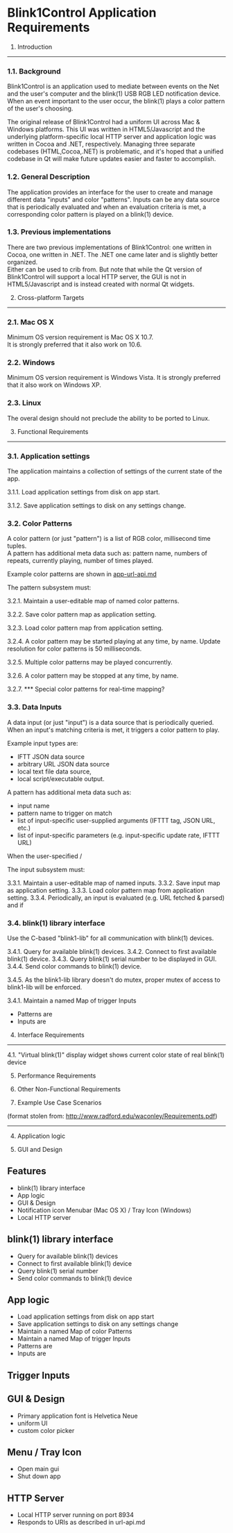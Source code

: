 

Blink1Control Application Requirements
======================================


1. Introduction 
---------------

### 1.1. Background

Blink1Control is an application used to mediate between events on the Net and the 
user's computer and the blink(1) USB RGB LED notification device.  When an event
important to the user occur, the blink(1) plays a color pattern of the user's choosing.

The original release of Blink1Control had a uniform UI across Mac & Windows platforms.
This UI was written in HTML5/Javascript and the underlying platform-specific local
HTTP server and application logic was written in Cocoa and .NET, respectively.
Managing three separate codebases (HTML,Cocoa,.NET) is problematic, and it's hoped that
a unified codebase in Qt will make future updates easier and faster to accomplish.

### 1.2. General Description

The application provides an interface for the user to create and manage different
data "inputs" and color "patterns".  Inputs can be any data source that is periodically 
evaluated and when an evaluation criteria is met, a corresponding color pattern is
played on a blink(1) device.

### 1.3. Previous implementations

There are two previous implementations of Blink1Control: one written in Cocoa, 
one written in .NET.  The .NET one came later and is slightly better organized.  
Either can be used to crib from.  But note that while the Qt version of Blink1Control
will support a local HTTP server, the GUI is not in HTML5/Javascript and is instead 
created with normal Qt widgets. 


2. Cross-platform Targets
-------------------------

### 2.1. Mac OS X 
Minimum OS version requirement is Mac OS X 10.7.  
It is strongly preferred that it also work on 10.6.

### 2.2. Windows
Minimum OS version requirement is Windows Vista.
It is strongly preferred that it also work on Windows XP.

### 2.3. Linux 
The overal design should not preclude the ability to be ported to Linux.


3. Functional Requirements
--------------------------

### 3.1. Application settings
The application maintains a collection of settings of the current state of the app.

3.1.1. Load application settings from disk on app start.

3.1.2. Save application settings to disk on any settings change.


### 3.2. Color Patterns
A color pattern (or just "pattern") is a list of RGB color, millisecond time tuples.  
A pattern has additional meta data such as: pattern name, numbers of repeats, currently playing, number of times played.  

Example color patterns are shown in [app-url-api.md](app-url-api.md)

The pattern subsystem must:

3.2.1. Maintain a user-editable map of named color patterns.

3.2.2. Save color pattern map as application setting.

3.2.3. Load color pattern map from application setting.

3.2.4. A color pattern may be started playing at any time, by name.
Update resolution for color patterns is 50 milliseconds.

3.2.5. Multiple color patterns may be played concurrently.

3.2.6. A color pattern may be stopped at any time, by name.

3.2.7. *** Special color patterns for real-time mapping?


### 3.3. Data Inputs
A data input (or just "input") is a data source that is periodically queried.
When an input's matching criteria is met, it triggers a color pattern to play.

Example input types are: 

* IFTT JSON data source 
* arbitrary URL JSON data source
* local text file data source, 
* local script/executable output.

A pattern has additional meta data such as: 

* input name
* pattern name to trigger on match
* list of input-specific user-supplied arguments (IFTTT tag, JSON URL, etc.)
* list of input-specific parameters (e.g. input-specific update rate, IFTTT URL)
 

When the user-specified /

The input subsystem must:

3.3.1. Maintain a user-editable map of named inputs.
3.3.2. Save input map as application setting.
3.3.3. Load color pattern map from application setting.
3.3.4. Periodically, an input is evaluated (e.g. URL fetched & parsed) and if 


### 3.4. blink(1) library interface
Use the C-based "blink1-lib" for all communication with blink(1) devices.

3.4.1. Query for available blink(1) devices.
3.4.2. Connect to first available blink(1) device.
3.4.3. Query blink(1) serial number to be displayed in GUI.
3.4.4. Send color commands to blink(1) device.

3.4.5. As the blink1-lib library doesn't do mutex, proper mutex of access to blink1-lib will be enforced.




3.4.1.  Maintain a named Map of trigger Inputs
- Patterns are
- Inputs are



4. Interface Requirements
-------------------------

4.1. "Virtual blink(1)" display widget shows current color state of real blink(1) device
 


5. Performance Requirements

6. Other Non-Functional Requirements

7. Example Use Case Scenarios




(format stolen from: http://www.radford.edu/waconley/Requirements.pdf)

------------



4. Application logic

5. GUI and Design



Features
--------
- blink(1) library interface
- App logic
- GUI & Design
- Notification icon Menubar (Mac OS X) / Tray Icon (Windows)
- Local HTTP server 


blink(1) library interface
---------------------------
- Query for available blink(1) devices
- Connect to first available blink(1) device
- Query blink(1) serial number
- Send color commands to blink(1) device


App logic
----------
- Load application settings from disk on app start
- Save application settings to disk on any settings change
- Maintain a named Map of color Patterns 
- Maintain a named Map of trigger Inputs
- Patterns are
- Inputs are


Trigger Inputs
--------------


GUI & Design
------------
- Primary application font is Helvetica Neue 
- uniform UI
- custom color picker


Menu / Tray Icon
----------------
- Open main gui
- Shut down app



HTTP Server
-----------
- Local HTTP server running on port 8934
- Responds to URIs as described in url-api.md


